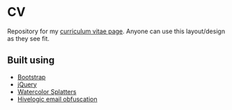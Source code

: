 # CV
Repository for my [curriculum vitae page](https://melomaan.github.io/cv/). Anyone can use this layout/design as they see fit.

## Built using
- [Bootstrap](http://getbootstrap.com/)
- [jQuery](http://jquery.com/)
- [Watercolor Splatters](http://myphotoshopbrushes.com/brushes/id/361/)
- [Hivelogic email obfuscation](http://hivelogic.com/enkoder/)

